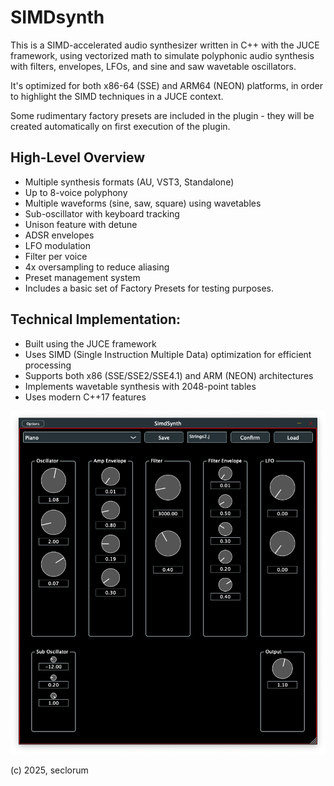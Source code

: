 # SIMDsynth

This is a SIMD-accelerated audio synthesizer written in C++ with the JUCE framework, using vectorized math to simulate polyphonic audio synthesis with filters, envelopes, LFOs, and sine and saw wavetable oscillators. 

It's optimized for both x86-64 (SSE) and ARM64 (NEON) platforms, in order to highlight the SIMD techniques in a JUCE context.

Some rudimentary factory presets are included in the plugin - they will be created automatically on first execution of the plugin.

## High-Level Overview
- Multiple synthesis formats (AU, VST3, Standalone)
- Up to 8-voice polyphony
- Multiple waveforms (sine, saw, square) using wavetables
- Sub-oscillator with keyboard tracking
- Unison feature with detune
- ADSR envelopes
- LFO modulation
- Filter per voice
- 4x oversampling to reduce aliasing
- Preset management system
- Includes a basic set of Factory Presets for testing purposes.

## Technical Implementation:
- Built using the JUCE framework
- Uses SIMD (Single Instruction Multiple Data) optimization for efficient processing
- Supports both x86 (SSE/SSE2/SSE4.1) and ARM (NEON) architectures
- Implements wavetable synthesis with 2048-point tables
- Uses modern C++17 features

![screenshot](screenshot1.png "Screenshot")

(c) 2025, seclorum
